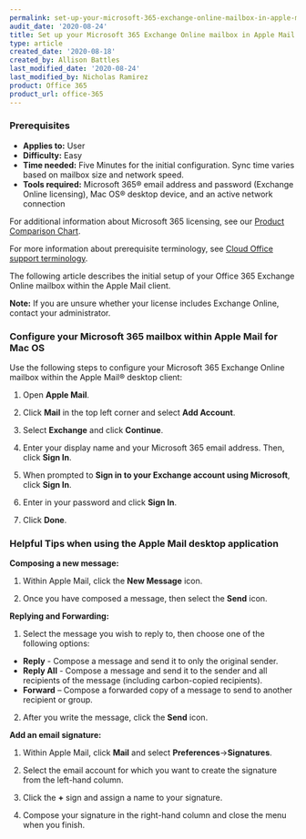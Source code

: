 ```yaml
---
permalink: set-up-your-microsoft-365-exchange-online-mailbox-in-apple-mail-for-mac-os/
audit_date: '2020-08-24'
title: Set up your Microsoft 365 Exchange Online mailbox in Apple Mail for Mac OS
type: article
created_date: '2020-08-18'
created_by: Allison Battles
last_modified_date: '2020-08-24'
last_modified_by: Nicholas Ramirez
product: Office 365
product_url: office-365
---
```



### Prerequisites 

- **Applies to:** User
- **Difficulty:** Easy
- **Time needed:** Five Minutes for the initial configuration. Sync time varies based on mailbox size and network speed.
- **Tools required:** Microsoft 365&reg; email address and password (Exchange Online licensing), Mac OS&reg; desktop device, and an active network connection

For additional information about Microsoft 365 licensing, see our [Product Comparison Chart](https://www.rackspace.com/sites/default/files/2020-06/Rackspace-Data-Sheet-Microsoft-365-Plans-and-Pricing-Sheet-CLO-TSK-1487.pdf).

For more information about prerequisite terminology, see [Cloud Office support terminology](/how-to/cloud-office-support-terminology).

The following article describes the initial setup of your Office 365 Exchange Online mailbox within the Apple Mail client.


**Note:** If you are unsure whether your license includes Exchange Online, contact your administrator.


### Configure your Microsoft 365 mailbox within Apple Mail for Mac OS


Use the following steps to configure your Microsoft 365 Exchange Online mailbox within the Apple Mail&reg; desktop client:

1. Open **Apple Mail**.

2. Click **Mail** in the top left corner and select **Add Account**.

3. Select **Exchange** and click **Continue**.

4. Enter your display name and your Microsoft 365 email address. Then, click **Sign In**.

5. When prompted to **Sign in to your Exchange account using Microsoft**, click **Sign In**.

6. Enter in your password and click **Sign In**.

7. Click **Done**.


### Helpful Tips when using the Apple Mail desktop application


**Composing a new message:**

1. Within Apple Mail, click the **New Message** icon.

2. Once you have composed a message, then select the **Send** icon.


**Replying and Forwarding:**

1. Select the message you wish to reply to, then choose one of the following options:

- **Reply** - Compose a message and send it to only the original sender.
- **Reply All** - Compose a message and send it to the sender and all recipients of the message (including carbon-copied recipients).
- **Forward** – Compose a forwarded copy of a message to send to another recipient or group.

2. After you write the message, click the **Send** icon.


**Add an email signature:**

1. Within Apple Mail, click **Mail** and select **Preferences**->**Signatures**.

2. Select the email account for which you want to create the signature from the left-hand column.

3. Click the **+** sign and assign a name to your signature.   

4. Compose your signature in the right-hand column and close the menu when you finish.

